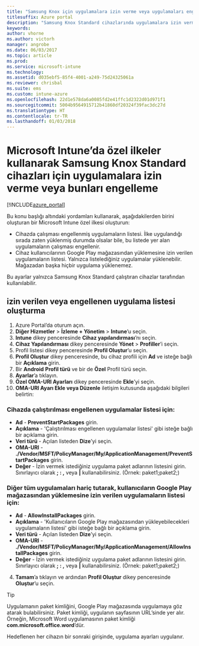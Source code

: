```yaml
---
title: "Samsung Knox için uygulamalara izin verme veya uygulamaları engelleme Intune ilkesi"
titlesuffix: Azure portal
description: "Samsung Knox Standard cihazlarında uygulamalara izin vermek veya uygulama engellemek için bir özel profil oluşturun.\""
keywords: 
author: vhorne
ms.author: victorh
manager: angrobe
ms.date: 06/03/2017
ms.topic: article
ms.prod: 
ms.service: microsoft-intune
ms.technology: 
ms.assetid: d035ebf5-85f4-4001-a249-75d24325061a
ms.reviewer: chrisbal
ms.suite: ems
ms.custom: intune-azure
ms.openlocfilehash: 22d1e578da6a0085fd2e41ffc1d2322d01d971f1
ms.sourcegitcommit: 5004b9564915712b41860df20324f39fac3dc27d
ms.translationtype: HT
ms.contentlocale: tr-TR
ms.lasthandoff: 01/03/2018
---
```

# <a name="use-custom-policies-to-allow-and-block-apps-for-samsung-knox-standard-devices-in-microsoft-intune"></a>Microsoft Intune’da özel ilkeler kullanarak Samsung Knox Standard cihazları için uygulamalara izin verme veya bunları engelleme

[!INCLUDE[azure_portal](./includes/azure_portal.md)]

Bu konu başlığı altındaki yordamları kullanarak, aşağıdakilerden birini oluşturan bir Microsoft Intune özel ilkesi oluşturun:

- Cihazda çalışması engellenmiş uygulamaların listesi. İlke uygulandığı sırada zaten yüklenmiş durumda olsalar bile, bu listede yer alan uygulamaların çalışması engellenir.
- Cihaz kullanıcılarının Google Play mağazasından yüklemesine izin verilen uygulamaların listesi. Yalnızca listelediğiniz uygulamalar yüklenebilir. Mağazadan başka hiçbir uygulama yüklenemez.

Bu ayarlar yalnızca Samsung Knox Standard çalıştıran cihazlar tarafından kullanılabilir.

## <a name="create-an-allowed-or-blocked-app-list"></a>izin verilen veya engellenen uygulama listesi oluşturma

1. Azure Portal’da oturum açın.
2. **Diğer Hizmetler** > **İzleme + Yönetim** > **Intune**’u seçin.
3. **Intune** dikey penceresinde **Cihaz yapılandırması**’nı seçin.
2. **Cihaz Yapılandırması** dikey penceresinde **Yönet** > **Profiller**’i seçin.
2. Profil listesi dikey penceresinde **Profil Oluştur**’u seçin.
3. **Profil Oluştur** dikey penceresinde, bu cihaz profili için **Ad** ve isteğe bağlı bir **Açıklama** girin.
2. Bir **Android** **Profil türü** ve bir de **Özel** Profil türü seçin.
3. **Ayarlar**’a tıklayın.
3. **Özel OMA-URI Ayarları** dikey penceresinde **Ekle**’yi seçin.
4. **OMA-URI Ayarı Ekle veya Düzenle** iletişim kutusunda aşağıdaki bilgileri belirtin:

### <a name="for-a-list-of-apps-that-are-blocked-from-running-on-the-device"></a>Cihazda çalıştırılması engellenen uygulamalar listesi için:

- **Ad** - **PreventStartPackages** girin.
- **Açıklama** - 'Çalıştırılması engellenen uygulamalar listesi' gibi isteğe bağlı bir açıklama girin.
-   **Veri türü** - Açılan listeden **Dize**’yi seçin.
-   **OMA-URI** - **./Vendor/MSFT/PolicyManager/My/ApplicationManagement/PreventStartPackages** girin.
-   **Değer** - İzin vermek istediğiniz uygulama paket adlarının listesini girin. Sınırlayıcı olarak **; : ,** veya **|** kullanabilirsiniz. (Örnek: paket1;paket2;)

### <a name="for-a-list-of-apps-that-users-are-allowed-to-install-from-the-google-play-store-while-excluding-all-other-apps"></a>Diğer tüm uygulamaları hariç tutarak, kullanıcıların Google Play mağazasından yüklemesine izin verilen uygulamaların listesi için:
- **Ad** - **AllowInstallPackages** girin.
- **Açıklama** - 'Kullanıcıların Google Play mağazasından yükleyebilecekleri uygulamaların listesi' gibi isteğe bağlı bir açıklama girin.
- **Veri türü** - Açılan listeden **Dize**’yi seçin.
- **OMA-URI** - **./Vendor/MSFT/PolicyManager/My/ApplicationManagement/AllowInstallPackages** girin.
- **Değer** - İzin vermek istediğiniz uygulama paket adlarının listesini girin. Sınırlayıcı olarak **; : ,** veya **|** kullanabilirsiniz. (Örnek: paket1;paket2;)

4. **Tamam**’a tıklayın ve ardından **Profil Oluştur** dikey penceresinde **Oluştur**’u seçin.

>[!TIP]
> Uygulamanın paket kimliğini, Google Play mağazasında uygulamaya göz atarak bulabilirsiniz. Paket kimliği, uygulanın sayfasının URL’sinde yer alır. Örneğin, Microsoft Word uygulamasının paket kimliği **com.microsoft.office.word**’dür.

Hedeflenen her cihazın bir sonraki girişinde, uygulama ayarları uygulanır.


<!---## Assign the custom profile--->
